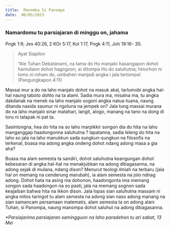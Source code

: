 ```yaml
---
title:  Manomba Si Panompa
date:  06/05/2023
---
```


### Namardomu tu parsiajaran di minggu on, jahama
Pngk 1:9; Jes 40:26, 2 KOr 5:17, Kol 1:17, Pngk 4:11, Joh 19:16- 30.

> <p>Ayat Siapilon</p>
> “Ale Tuhan Debatanami, na tama do Ho manjalo hasangapon dohot hamuliaon dohot hagogoon, ai ditompa Ho do saluhutna; hinorhon ni lomo ni roham do, umbahen manjadi angka i jala tartompa! (Pangungkapon 4:11)

Massai  mur a do na laho manjalo dohot na masuk akal, tarlumobi angka hal-hal naung  taboto dohto na ta alami. Sadia mura ma, misalna ma, tu angka dakdanak na menek na laho manjalo sogoni  angka natua-tuana, naung ditanda nasida saumur  ni ngoluna na jempek on? Jala tung  massai  murana do na laho  manjalo sinar matahari, langit, alogo, manang  na tano na dong di toru ni talapak ni pat ta.

Sasintongna, hea do hita na so laho marpikkir songon dia do hita na laho  manganggap  haadongonna saluhutna ? lapatanna,  sadia  leleng  do hita na  laho so  jala na laho  manukkun  sada sungkun-sungkun  na  filosofis  na terkenal,  boasa ma  adong angka  ondeng dohot ndang  adong  masa a gia  aha?

Boasa ma alam semesta ta sandiri,  dohot saluhutna keangungan dohot  kebesaran di angka  hal-hal na menakjubkan na adong  dibagasanna, na adong  sejak di mulana, ndang  dison? Menurut teologi  ilmiah na terbaru (jala hal on  memang  na cenderung  marubah), ia alam semesta  na jolo  ndnag  adong. Dohot  hata na asing  ma dohonon, haadongonta  ima memang  songon sada haadongon na so pasti, jala na memang  sognon sada keajaiban  bahwa  hita na ikkon  dison. Jala lopas sian  saluhutna  massam ni  angka  mitos taringot tu alam  semesta na adong sian  naso adong manang  na sian samancam persamaan matematis, alam semesta  ta on adong  alani  Tuhan, si Panompa,  naung  manompa dohot  saluhut na adong dibagasanna.

_*Parsiajarima parsiajaran samingguon na laho paradehon tu ari sabat, 13 Mei_